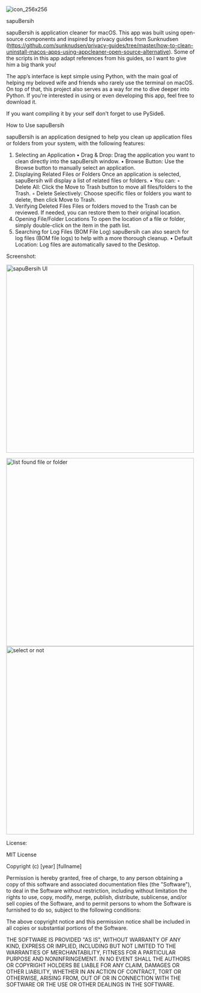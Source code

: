 
![icon_256x256](https://github.com/user-attachments/assets/3c51cf95-a9e4-4832-8c71-dc3787bfe3d6)

sapuBersih

sapuBersih is application cleaner for macOS. 
This app was built using open-source components and inspired by privacy guides from Sunknudsen (https://github.com/sunknudsen/privacy-guides/tree/master/how-to-clean-uninstall-macos-apps-using-appcleaner-open-source-alternative). Some of the scripts in this app adapt references from his guides, so I want to give him a big thank you!

The app’s interface is kept simple using Python, with the main goal of helping my beloved wife and friends who rarely use the terminal on macOS. On top of that, this project also serves as a way for me to dive deeper into Python.
If you're interested in using or even developing this app, feel free to download it.

If you want compiling it by your self don't forget to use PySide6.




How to Use sapuBersih

sapuBersih is an application designed to help you clean up application files or folders from your system, with the following features:
1. Selecting an Application
	•	Drag & Drop: Drag the application you want to clean directly into the sapuBersih window.
	•	Browse Button: Use the Browse button to manually select an application.
2. Displaying Related Files or Folders
Once an application is selected, sapuBersih will display a list of related files or folders.
	•	You can:
	◦	Delete All: Click the Move to Trash button to move all files/folders to the Trash.
	◦	Delete Selectively: Choose specific files or folders you want to delete, then click Move to Trash.
3. Verifying Deleted Files
Files or folders moved to the Trash can be reviewed. If needed, you can restore them to their original location.
4. Opening File/Folder Locations
To open the location of a file or folder, simply double-click on the item in the path list.
5. Searching for Log Files (BOM File Log)
sapuBersih can also search for log files (BOM file logs) to help with a more thorough cleanup.
	•	Default Location: Log files are automatically saved to the Desktop.


Screenshot:

<img width="500" alt="sapuBersih UI" src="https://github.com/user-attachments/assets/33125b09-27a3-4924-85a0-533ef3f48869" />


<img width="500" alt="list found file or folder" src="https://github.com/user-attachments/assets/e387cb57-5d99-41f5-a09e-d40768f6045a" /> <img width="500" alt="select or not" src="https://github.com/user-attachments/assets/f54c5c4c-c443-4908-8f26-b01309d7cd20" />






License:

MIT License

Copyright (c) [year] [fullname]

Permission is hereby granted, free of charge, to any person obtaining a copy
of this software and associated documentation files (the "Software"), to deal
in the Software without restriction, including without limitation the rights
to use, copy, modify, merge, publish, distribute, sublicense, and/or sell
copies of the Software, and to permit persons to whom the Software is
furnished to do so, subject to the following conditions:

The above copyright notice and this permission notice shall be included in all
copies or substantial portions of the Software.

THE SOFTWARE IS PROVIDED "AS IS", WITHOUT WARRANTY OF ANY KIND, EXPRESS OR
IMPLIED, INCLUDING BUT NOT LIMITED TO THE WARRANTIES OF MERCHANTABILITY,
FITNESS FOR A PARTICULAR PURPOSE AND NONINFRINGEMENT. IN NO EVENT SHALL THE
AUTHORS OR COPYRIGHT HOLDERS BE LIABLE FOR ANY CLAIM, DAMAGES OR OTHER
LIABILITY, WHETHER IN AN ACTION OF CONTRACT, TORT OR OTHERWISE, ARISING FROM,
OUT OF OR IN CONNECTION WITH THE SOFTWARE OR THE USE OR OTHER DEALINGS IN THE
SOFTWARE.
